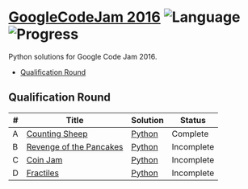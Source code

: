 # [GoogleCodeJam 2016](https://code.google.com/codejam/contests.html) ![Language](https://img.shields.io/badge/language-Python-orange.svg) ![Progress](https://img.shields.io/badge/progress-1%20%2F%204-ff69b4.svg)

Python solutions for Google Code Jam 2016.

* [Qualification Round](https://github.com/trentrand/GoogleCodeJam2016/tree/master/Qualification%20Round)

## Qualification Round
| # | Title | Solution | Status |
|---| ----- | -------- | ------ |
|A| [Counting Sheep](https://code.google.com/codejam/contest/6254486/dashboard#s=p0)| [Python](./Qualification%20Round/Problem%20A.py)| Complete |
|B| [Revenge of the Pancakes](https://code.google.com/codejam/contest/6254486/dashboard#s=p1)| [Python]()| Incomplete |
|C| [Coin Jam](https://code.google.com/codejam/contest/6254486/dashboard#s=p2)| [Python]()| Incomplete |
|D| [Fractiles](https://code.google.com/codejam/contest/6254486/dashboard#s=p3)| [Python]()| Incomplete |
